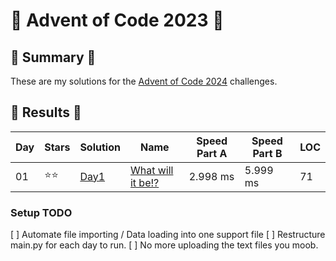 # 🎄 Advent of Code 2023 🎄

## 🎄 Summary 🎄

These are my solutions for the [Advent of Code 2024](https://adventofcode.com/2024) challenges.

## 🎄 Results 🎄

| Day | Stars | Solution | Name                                                             | Speed Part A | Speed Part B | LOC |
| --- | ----- | ---- | ---------------------------------------------------------------- | ----- | ----- | --- | 
| 01  | ⭐⭐ | [Day1](https://github.com/Landcruiser87/AoC2023/blob/main/day1/day1.py) |[What will it be!?](https://adventofcode.com/2024/day/1) | 2.998 ms | 5.999 ms | 71 |


### Setup TODO 
[ ] Automate file importing / Data loading into one support file
[ ] Restructure main.py for each day to run. 
[ ] No more uploading the text files you moob.
